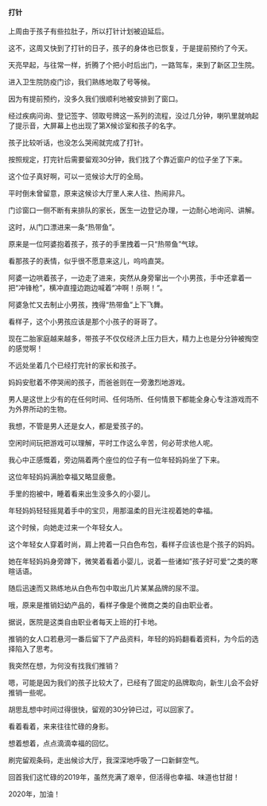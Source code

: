 #### 打针

上周由于孩子有些拉肚子，所以打针计划被迫延后。

这不，这周又快到了打针的日子，孩子的身体也已恢复，于是提前预约了今天。

天亮早起，与往常一样，折腾了个把小时后出门，一路驾车，来到了新区卫生院。



进入卫生院防疫门诊，我们熟练地取了号等候。

因为有提前预约，没多久我们很顺利地被安排到了窗口。

经过疾病问询、登记签字、领取号牌这一系列的流程，没过几分钟，喇叭里就响起了提示音，大屏幕上也出现了第X候诊室和孩子的名字。

孩子比较听话，也没怎么哭闹就完成了打针。

按照规定，打完针后需要留观30分钟，我们找了个靠近窗户的位子坐了下来。



这个位子真好啊，可以一览候诊大厅的全局。

平时倒未曾留意，原来这候诊大厅里人来人往、热闹非凡。

门诊窗口一侧不断有来排队的家长，医生一边登记办理，一边耐心地询问、讲解。

这时，从门口漂进来一条“热带鱼”。

原来是一位阿婆抱着孩子，孩子的手里拽着一只“热带鱼”气球。

看那孩子的表情，似乎很不愿意来这儿，呜呜直哭。

阿婆一边哄着孩子，一边走了进来，突然从身旁窜出一个小男孩，手中还拿着一把“冲锋枪”，横冲直撞边跑边喊着“冲啊！杀啊！“。

阿婆急忙又去制止小男孩，拽得“热带鱼”上下飞舞。

看样子，这个小男孩应该是那个小孩子的哥哥了。

现在二胎家庭越来越多，带孩子不仅仅经济上压力巨大，精力上也是分分钟被掏空的感觉啊！



不远处坐着几个已经打完针的家长和孩子。

妈妈安慰着不停哭闹的孩子，而爸爸则在一旁激烈地游戏。

男人是这世上少有的在任何时间、任何场所、任何情景下都能全身心专注游戏而不为外界所动的生物。

我想，不管是男人还是女人，都是爱孩子的。

空闲时间玩把游戏可以理解，平时工作这么辛苦，何必苛求他人呢。



我心中正感慨着，旁边隔着两个座位的位子有一位年轻妈妈坐了下来。

这位年轻妈妈满脸幸福又略显疲惫。

手里的抱被中，睡着看来出生没多久的小婴儿。

年轻妈妈轻轻摇晃着手中的宝贝，用那温柔的目光注视着她的幸福。

这个时候，向她走过来一个年轻女人。

这个年轻女人穿着时尚，肩上挎着一只白色布包，看样子应该也是个孩子的妈妈。

她在年轻妈妈身旁蹲下，微笑着看着小婴儿，说着一些诸如”孩子好可爱“之类的寒暄话语。

随后迅速而又熟练地从白色布包中取出几片某某品牌的尿不湿。

哦，原来是推销妇幼产品的，看样子像是个微商之类的自由职业者。

据说，医院是这类自由职业者每天上班的打卡地。

推销的女人口若悬河一番后留下了产品资料，年轻的妈妈翻看着资料，为今后的选择陷入了思考。

我突然在想，为何没有找我们推销？

嗯，可能是因为我们的孩子比较大了，已经有了固定的品牌取向，新生儿会不会好推销一些呢。



胡思乱想中时间过得很快，留观的30分钟已过，可以回家了。

看着看着，来来往往忙碌的身影。

想着想着，点点滴滴幸福的回忆。

刷完留观条码，走出候诊大厅，我深深地呼吸了一口新鲜空气。

回首我们这忙碌的2019年，虽然充满了艰辛，但活得也幸福、味道也甘甜！

2020年，加油！

